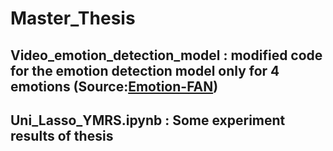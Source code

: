 # Master_Thesis
## Video_emotion_detection_model : modified code for the emotion detection model only for 4 emotions (Source:[Emotion-FAN](https://github.com/Open-Debin/Emotion-FAN))
## Uni_Lasso_YMRS.ipynb : Some experiment results of thesis

